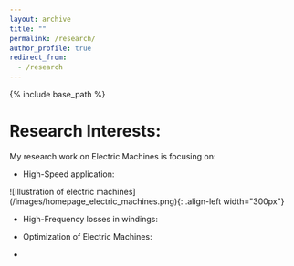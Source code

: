 ```yaml
---
layout: archive
title: ""
permalink: /research/
author_profile: true
redirect_from:
  - /research
---
```


{% include base_path %}


Research Interests:
======


My research work on Electric Machines is focusing on:
- High-Speed application:
<p> ![Illustration of electric machines](/images/homepage_electric_machines.png){: .align-left width="300px"} </p>

- High-Frequency losses in windings:

- Optimization of Electric Machines:

- 
